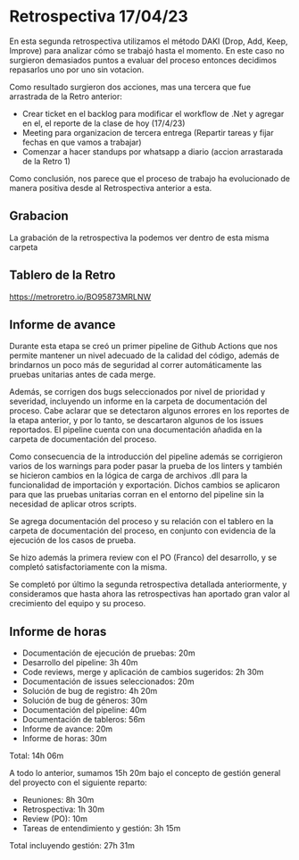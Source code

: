 # Retrospectiva 17/04/23

En esta segunda retrospectiva utilizamos el método DAKI (Drop, Add, Keep, Improve) para analizar cómo se trabajó hasta el momento. 
En este caso no surgieron demasiados puntos a evaluar del proceso entonces decidimos repasarlos uno por uno sin votacion.

Como resultado surgieron dos acciones, mas una tercera que fue arrastrada de la Retro anterior:


- Crear ticket en el backlog para modificar el workflow de .Net y agregar en el, el reporte de la clase de hoy (17/4/23)
- Meeting para organizacion de tercera entrega (Repartir tareas y fijar fechas en que vamos a trabajar)
- Comenzar a hacer standups por whatsapp a diario (accion arrastarada de la Retro 1)

Como conclusión, nos parece que el proceso de trabajo ha evolucionado de manera positiva desde al Retrospectiva anterior a esta.  

## Grabacion

La grabación de la retrospectiva la podemos ver dentro de esta misma carpeta

## Tablero de la Retro

https://metroretro.io/BO95873MRLNW

## Informe de avance
Durante esta etapa se creó un primer pipeline de Github Actions que nos permite mantener un nivel adecuado de la calidad del código, además de brindarnos un poco más de seguridad al correr automáticamente las pruebas unitarias antes de cada merge. 

Además, se corrigen dos bugs seleccionados por nivel de prioridad y severidad, incluyendo un informe en la carpeta de documentación del proceso. Cabe aclarar que se detectaron algunos errores en los reportes de la etapa anterior, y por lo tanto, se descartaron algunos de los issues reportados. El pipeline cuenta con una documentación añadida en la carpeta de documentación del proceso.

Como consecuencia de la introducción del pipeline además se corrigieron varios de los warnings para poder pasar la prueba de los linters y también se hicieron cambios en la lógica de carga de archivos .dll para la funcionalidad de importación y exportación. Dichos cambios se aplicaron para que las pruebas unitarias corran en el entorno del pipeline sin la necesidad de aplicar otros scripts.

Se agrega documentación del proceso y su relación con el tablero en la carpeta de documentación del proceso, en conjunto con evidencia de la ejecución de los casos de prueba.

Se hizo además la primera review con el PO (Franco) del desarrollo, y se completó satisfactoriamente con la misma.

Se completó por último la segunda retrospectiva detallada anteriormente, y consideramos que hasta ahora las retrospectivas han aportado gran valor al crecimiento del equipo y su proceso.

## Informe de horas

- Documentación de ejecución de pruebas: 20m
- Desarrollo del pipeline: 3h 40m
- Code reviews, merge y aplicación de cambios sugeridos: 2h 30m
- Documentación de issues seleccionados: 20m
- Solución de bug de registro: 4h 20m
- Solución de bug de géneros: 30m
- Documentación del pipeline: 40m
- Documentación de tableros: 56m
- Informe de avance: 20m
- Informe de horas: 30m

Total: 14h 06m

A todo lo anterior, sumamos 15h 20m bajo el concepto de gestión general del proyecto con el siguiente reparto:

- Reuniones: 8h 30m
- Retrospectiva: 1h 30m
- Review (PO): 10m
- Tareas de entendimiento y gestión: 3h 15m

Total incluyendo gestión: 27h 31m
